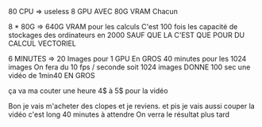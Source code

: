 80 CPU => useless
8 GPU AVEC 80G VRAM Chacun

8 * 80G => 640G VRAM pour les calculs
C'est 100 fois les capacité de stockages des ordinateurs en 2000
SAUF QUE LA C'EST QUE POUR DU CALCUL VECTORIEL

6 MINUTES => 20 Images pour 1 GPU
En GROS 40 minutes pour les 1024 images
On fera du 10 fps / seconde
soit 1024 images DONNE 100 sec une vidéo de 1min40 EN GROS

ça va ma couter une heure
4$ à 5$ pour la vidéo

Bon je vais m'acheter des clopes et je reviens.
et pis je vais aussi couper la vidéo c'est long 40 minutes à attendre
On verra le résultat plus tard
